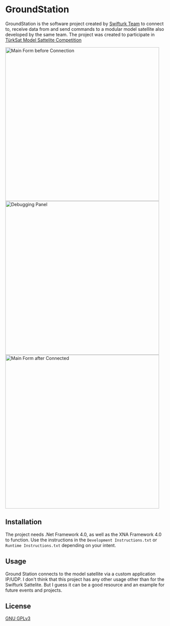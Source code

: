 # GroundStation

GroundStation is the software project created by [Swifturk Team](http://www.swifturk.com/) 
to connect to, receive data from and send commands to a modular model satellite also developed by the same team. The project was created to participate in [TürkSat Model Sattelite Competition](https://teknofest.org/yarisma-detaylar-16.html)

<img alt="Main Form before Connection" src="https://i.postimg.cc/pd88kLtv/Main.png" width="480" height="">
<img alt="Debugging Panel" src="https://i.postimg.cc/6pFndGgz/Debug.png" width="480" height="">
<img alt="Main Form after Connected" src="https://i.postimg.cc/Z5NCzssF/photo-2021-09-04-13-04-05.jpg" width="480" height="">

## Installation

The project needs .Net Framework 4.0, as well as the XNA Framework 4.0 to function. 
Use the instructions in the `Development Instructions.txt` or `Runtime Instructions.txt` depending on your intent.

## Usage

Ground Station connects to the model satellite via a custom application IP/UDP. I don't think that this project has any other usage other than for the Swifturk Sattelite. But I guess it can be a good resource and an example for future events and projects.

## License
[GNU GPLv3](https://choosealicense.com/licenses/gpl-3.0/)
